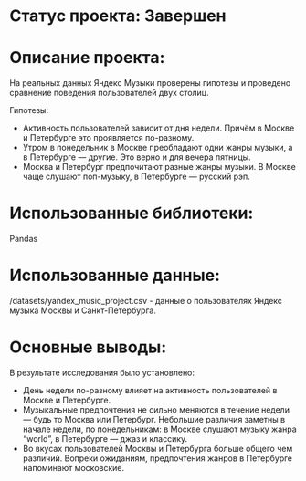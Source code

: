 # Статус проекта: Завершен

# Описание проекта:

На реальных данных Яндекс Музыки проверены гипотезы и проведено сравнение поведения пользователей двух столиц.

Гипотезы:
- Активность пользователей зависит от дня недели. Причём в Москве и Петербурге это проявляется по-разному.
- Утром в понедельник в Москве преобладают одни жанры музыки, а в Петербурге — другие. Это верно и для вечера пятницы.
- Москва и Петербург предпочитают разные жанры музыки. В Москве чаще слушают поп-музыку, в Петербурге — русский рэп.

# Использованные библиотеки:
Pandas

# Использованные данные:
/datasets/yandex_music_project.csv - данные о пользователях Яндекс музыка Москвы и Санкт-Петербурга.

# Основные выводы:

В результате исследования было установлено:

- День недели по-разному влияет на активность пользователей в Москве и Петербурге.
- Музыкальные предпочтения не сильно меняются в течение недели — будь то Москва или Петербург. Небольшие различия заметны в начале недели, по понедельникам:
в Москве слушают музыку жанра “world”,
в Петербурге — джаз и классику.
- Во вкусах пользователей Москвы и Петербурга больше общего чем различий. Вопреки ожиданиям, предпочтения жанров в Петербурге напоминают московские.
